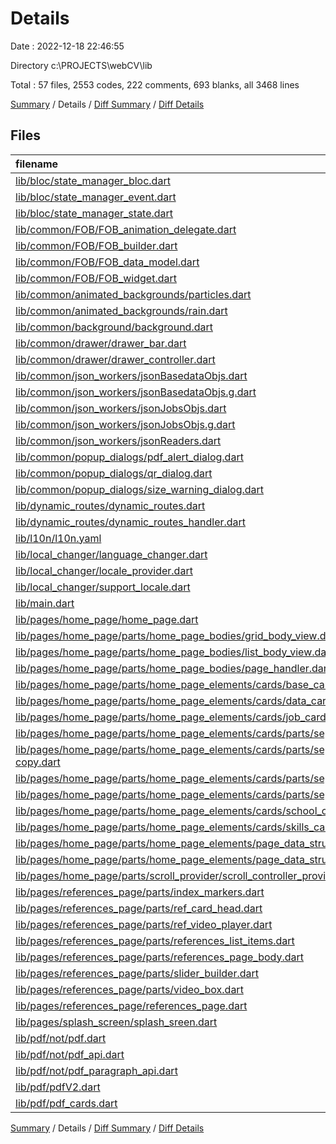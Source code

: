 # Details

Date : 2022-12-18 22:46:55

Directory c:\\PROJECTS\\webCV\\lib

Total : 57 files,  2553 codes, 222 comments, 693 blanks, all 3468 lines

[Summary](results.md) / Details / [Diff Summary](diff.md) / [Diff Details](diff-details.md)

## Files
| filename | language | code | comment | blank | total |
| :--- | :--- | ---: | ---: | ---: | ---: |
| [lib/bloc/state_manager_bloc.dart](/lib/bloc/state_manager_bloc.dart) | Dart | 121 | 1 | 44 | 166 |
| [lib/bloc/state_manager_event.dart](/lib/bloc/state_manager_event.dart) | Dart | 67 | 0 | 22 | 89 |
| [lib/bloc/state_manager_state.dart](/lib/bloc/state_manager_state.dart) | Dart | 94 | 0 | 31 | 125 |
| [lib/common/FOB/FOB_animation_delegate.dart](/lib/common/FOB/FOB_animation_delegate.dart) | Dart | 32 | 1 | 7 | 40 |
| [lib/common/FOB/FOB_builder.dart](/lib/common/FOB/FOB_builder.dart) | Dart | 27 | 0 | 6 | 33 |
| [lib/common/FOB/FOB_data_model.dart](/lib/common/FOB/FOB_data_model.dart) | Dart | 11 | 0 | 3 | 14 |
| [lib/common/FOB/FOB_widget.dart](/lib/common/FOB/FOB_widget.dart) | Dart | 101 | 11 | 18 | 130 |
| [lib/common/animated_backgrounds/particles.dart](/lib/common/animated_backgrounds/particles.dart) | Dart | 31 | 2 | 3 | 36 |
| [lib/common/animated_backgrounds/rain.dart](/lib/common/animated_backgrounds/rain.dart) | Dart | 23 | 3 | 3 | 29 |
| [lib/common/background/background.dart](/lib/common/background/background.dart) | Dart | 18 | 0 | 3 | 21 |
| [lib/common/drawer/drawer_bar.dart](/lib/common/drawer/drawer_bar.dart) | Dart | 36 | 0 | 11 | 47 |
| [lib/common/drawer/drawer_controller.dart](/lib/common/drawer/drawer_controller.dart) | Dart | 33 | 1 | 8 | 42 |
| [lib/common/json_workers/jsonBasedataObjs.dart](/lib/common/json_workers/jsonBasedataObjs.dart) | Dart | 38 | 2 | 12 | 52 |
| [lib/common/json_workers/jsonBasedataObjs.g.dart](/lib/common/json_workers/jsonBasedataObjs.g.dart) | Dart | 55 | 4 | 9 | 68 |
| [lib/common/json_workers/jsonJobsObjs.dart](/lib/common/json_workers/jsonJobsObjs.dart) | Dart | 24 | 2 | 8 | 34 |
| [lib/common/json_workers/jsonJobsObjs.g.dart](/lib/common/json_workers/jsonJobsObjs.g.dart) | Dart | 30 | 4 | 7 | 41 |
| [lib/common/json_workers/jsonReaders.dart](/lib/common/json_workers/jsonReaders.dart) | Dart | 25 | 0 | 11 | 36 |
| [lib/common/popup_dialogs/pdf_alert_dialog.dart](/lib/common/popup_dialogs/pdf_alert_dialog.dart) | Dart | 28 | 0 | 8 | 36 |
| [lib/common/popup_dialogs/qr_dialog.dart](/lib/common/popup_dialogs/qr_dialog.dart) | Dart | 51 | 1 | 8 | 60 |
| [lib/common/popup_dialogs/size_warning_dialog.dart](/lib/common/popup_dialogs/size_warning_dialog.dart) | Dart | 28 | 0 | 6 | 34 |
| [lib/dynamic_routes/dynamic_routes.dart](/lib/dynamic_routes/dynamic_routes.dart) | Dart | 48 | 0 | 11 | 59 |
| [lib/dynamic_routes/dynamic_routes_handler.dart](/lib/dynamic_routes/dynamic_routes_handler.dart) | Dart | 25 | 0 | 8 | 33 |
| [lib/l10n/l10n.yaml](/lib/l10n/l10n.yaml) | YAML | 3 | 1 | 2 | 6 |
| [lib/local_changer/language_changer.dart](/lib/local_changer/language_changer.dart) | Dart | 45 | 0 | 17 | 62 |
| [lib/local_changer/locale_provider.dart](/lib/local_changer/locale_provider.dart) | Dart | 15 | 4 | 11 | 30 |
| [lib/local_changer/support_locale.dart](/lib/local_changer/support_locale.dart) | Dart | 9 | 0 | 3 | 12 |
| [lib/main.dart](/lib/main.dart) | Dart | 68 | 25 | 20 | 113 |
| [lib/pages/home_page/home_page.dart](/lib/pages/home_page/home_page.dart) | Dart | 33 | 3 | 7 | 43 |
| [lib/pages/home_page/parts/home_page_bodies/grid_body_view.dart](/lib/pages/home_page/parts/home_page_bodies/grid_body_view.dart) | Dart | 38 | 7 | 13 | 58 |
| [lib/pages/home_page/parts/home_page_bodies/list_body_view.dart](/lib/pages/home_page/parts/home_page_bodies/list_body_view.dart) | Dart | 37 | 5 | 12 | 54 |
| [lib/pages/home_page/parts/home_page_bodies/page_handler.dart](/lib/pages/home_page/parts/home_page_bodies/page_handler.dart) | Dart | 76 | 0 | 19 | 95 |
| [lib/pages/home_page/parts/home_page_elements/cards/base_card.dart](/lib/pages/home_page/parts/home_page_elements/cards/base_card.dart) | Dart | 32 | 9 | 6 | 47 |
| [lib/pages/home_page/parts/home_page_elements/cards/data_card.dart](/lib/pages/home_page/parts/home_page_elements/cards/data_card.dart) | Dart | 65 | 0 | 12 | 77 |
| [lib/pages/home_page/parts/home_page_elements/cards/job_card.dart](/lib/pages/home_page/parts/home_page_elements/cards/job_card.dart) | Dart | 77 | 0 | 17 | 94 |
| [lib/pages/home_page/parts/home_page_elements/cards/parts/separated_text_table.dart](/lib/pages/home_page/parts/home_page_elements/cards/parts/separated_text_table.dart) | Dart | 35 | 1 | 7 | 43 |
| [lib/pages/home_page/parts/home_page_elements/cards/parts/separated_text_table_column copy.dart](/lib/pages/home_page/parts/home_page_elements/cards/parts/separated_text_table_column%20copy.dart) | Dart | 62 | 3 | 14 | 79 |
| [lib/pages/home_page/parts/home_page_elements/cards/parts/separated_text_table_column.dart](/lib/pages/home_page/parts/home_page_elements/cards/parts/separated_text_table_column.dart) | Dart | 66 | 3 | 19 | 88 |
| [lib/pages/home_page/parts/home_page_elements/cards/parts/separated_text_table_row.dart](/lib/pages/home_page/parts/home_page_elements/cards/parts/separated_text_table_row.dart) | Dart | 24 | 1 | 6 | 31 |
| [lib/pages/home_page/parts/home_page_elements/cards/school_card.dart](/lib/pages/home_page/parts/home_page_elements/cards/school_card.dart) | Dart | 50 | 0 | 14 | 64 |
| [lib/pages/home_page/parts/home_page_elements/cards/skills_card.dart](/lib/pages/home_page/parts/home_page_elements/cards/skills_card.dart) | Dart | 37 | 0 | 12 | 49 |
| [lib/pages/home_page/parts/home_page_elements/page_data_structs/grid_data_widgets.dart](/lib/pages/home_page/parts/home_page_elements/page_data_structs/grid_data_widgets.dart) | Dart | 59 | 1 | 17 | 77 |
| [lib/pages/home_page/parts/home_page_elements/page_data_structs/list_data_widgets.dart](/lib/pages/home_page/parts/home_page_elements/page_data_structs/list_data_widgets.dart) | Dart | 48 | 1 | 23 | 72 |
| [lib/pages/home_page/parts/scroll_provider/scroll_controller_provider.dart](/lib/pages/home_page/parts/scroll_provider/scroll_controller_provider.dart) | Dart | 14 | 0 | 5 | 19 |
| [lib/pages/references_page/parts/index_markers.dart](/lib/pages/references_page/parts/index_markers.dart) | Dart | 23 | 0 | 4 | 27 |
| [lib/pages/references_page/parts/ref_card_head.dart](/lib/pages/references_page/parts/ref_card_head.dart) | Dart | 12 | 0 | 4 | 16 |
| [lib/pages/references_page/parts/ref_video_player.dart](/lib/pages/references_page/parts/ref_video_player.dart) | Dart | 53 | 0 | 11 | 64 |
| [lib/pages/references_page/parts/references_list_items.dart](/lib/pages/references_page/parts/references_list_items.dart) | Dart | 34 | 35 | 8 | 77 |
| [lib/pages/references_page/parts/references_page_body.dart](/lib/pages/references_page/parts/references_page_body.dart) | Dart | 47 | 0 | 19 | 66 |
| [lib/pages/references_page/parts/slider_builder.dart](/lib/pages/references_page/parts/slider_builder.dart) | Dart | 74 | 1 | 19 | 94 |
| [lib/pages/references_page/parts/video_box.dart](/lib/pages/references_page/parts/video_box.dart) | Dart | 24 | 0 | 8 | 32 |
| [lib/pages/references_page/references_page.dart](/lib/pages/references_page/references_page.dart) | Dart | 17 | 0 | 4 | 21 |
| [lib/pages/splash_screen/splash_sreen.dart](/lib/pages/splash_screen/splash_sreen.dart) | Dart | 46 | 12 | 11 | 69 |
| [lib/pdf/not/pdf.dart](/lib/pdf/not/pdf.dart) | Dart | 32 | 1 | 8 | 41 |
| [lib/pdf/not/pdf_api.dart](/lib/pdf/not/pdf_api.dart) | Dart | 29 | 0 | 10 | 39 |
| [lib/pdf/not/pdf_paragraph_api.dart](/lib/pdf/not/pdf_paragraph_api.dart) | Dart | 89 | 0 | 9 | 98 |
| [lib/pdf/pdfV2.dart](/lib/pdf/pdfV2.dart) | Dart | 67 | 77 | 36 | 180 |
| [lib/pdf/pdf_cards.dart](/lib/pdf/pdf_cards.dart) | Dart | 167 | 0 | 39 | 206 |

[Summary](results.md) / Details / [Diff Summary](diff.md) / [Diff Details](diff-details.md)